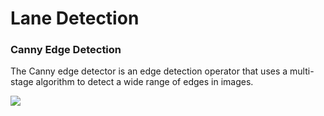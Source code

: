 # Lane Detection

### Canny Edge Detection
The Canny edge detector is an edge detection operator that uses a multi-stage algorithm to detect a wide range of edges in images.

<img src="https://i.imgur.com/PQ81pdp.png">